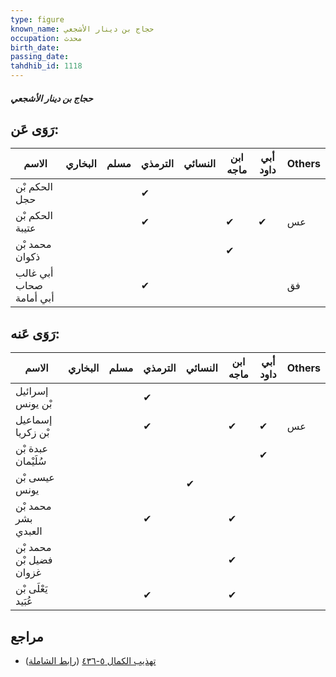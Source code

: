 ```yaml
---
type: figure
known_name: حجاج بن دينار الأشجعي
occupation: محدث
birth_date:
passing_date:
tahdhib_id: 1118
---
```

##### حجاج بن دينار الأشجعي

## رَوَى عَن:
| الاسم                   | البخاري | مسلم | الترمذي | النسائي | ابن ماجه | أبي داود | Others |
| ----------------------- | ------- | ---- | ------- | ------- | -------- | -------- | ------ |
| الحكم بْن حجل           |         |      | ✔       |         |          |          |        |
| الحكم بْن عتيبة         |         |      | ✔       |         | ✔        | ✔        | عس     |
| محمد بْن ذكوان          |         |      |         |         | ✔        |          |        |
| أبي غالب صحاب أبي أمامة |         |      | ✔       |         |          |          | فق     |
## رَوَى عَنه:
| الاسم                   | البخاري | مسلم | الترمذي | النسائي | ابن ماجه | أبي داود | Others |
| ----------------------- | ------- | ---- | ------- | ------- | -------- | -------- | ------ |
| إسرائيل بْن يونس        |         |      | ✔       |         |          |          |        |
| إسماعيل بْن زكريا       |         |      | ✔       |         | ✔        | ✔        | عس     |
| عبدة بْن سُلَيْمان      |         |      |         |         |          | ✔        |        |
| عيسى بْن يونس           |         |      |         | ✔       |          |          |        |
| محمد بْن بشر العبدي     |         |      | ✔       |         | ✔        |          |        |
| محمد بْن فضيل بْن غزوان |         |      |         |         | ✔        |          |        |
| يَعْلَى بْن عُبَيد      |         |      | ✔       |         | ✔        |          |        |
## مراجع
- [تهذيب الكمال ٥-٤٣٦](obsidian://open?vault=Tahdhib-al-Kamal&file=Figures/١١١٨-حجاج%20بن%20دينار%20الأشجعي) ([رابط الشاملة](https://shamela.ws/book/3722/2514))